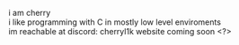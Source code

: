 i am cherry \
i like programming with C in mostly low level enviroments \
im reachable at discord: cherryl1k
website coming soon <?>
